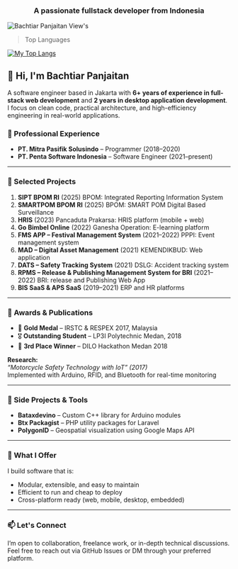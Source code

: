 
<h3 align="center">A passionate fullstack developer from Indonesia</h3>

![Bachtiar Panjaitan View's](https://komarev.com/ghpvc/?username=bachtiarpanjaitan)
> Top Languages

[![My Top Langs](https://github-readme-stats.vercel.app/api/top-langs/?username=bachtiarpanjaitan&layout=compact&theme=buefy&hide=scss,html,css&card_width=400)](https://github.com/bachtiarpanjaitan/github-readme-stats)
## 👋 Hi, I'm Bachtiar Panjaitan

A software engineer based in Jakarta with **6+ years of experience in full-stack web development** and **2 years in desktop application development**. I focus on clean code, practical architecture, and high-efficiency engineering in real-world applications.

### 💼 Professional Experience

- **PT. Mitra Pasifik Solusindo** – Programmer (2018–2020)  
- **PT. Penta Software Indonesia** – Software Engineer (2021–present)

---

### 🚀 Selected Projects
1. **SIPT BPOM RI** (2025) BPOM: Integrated Reporting Information System
2. **SMARTPOM BPOM RI** (2025) BPOM: SMART POM Digital Based Surveillance
3. **HRIS** (2023)  Pancaduta Prakarsa: HRIS platform (mobile + web)
4. **Go Bimbel Online** (2022)  Ganesha Operation: E-learning platform
5. **FMS APP – Festival Management System** (2021–2022)  PPPI: Event management system
6. **MAD – Digital Asset Management** (2021)  KEMENDIKBUD: Web application
7. **DATS – Safety Tracking System** (2021)  DSLG: Accident tracking system
8. **RPMS – Release & Publishing Management System for BRI** (2021–2022) BRI: release and Publishing Web App
9. **BIS SaaS & APS SaaS** (2019–2021) ERP and HR platforms

---

### 🥇 Awards & Publications

- 🥇 **Gold Medal** – IRSTC & RESPEX 2017, Malaysia  
- 🎖️ **Outstanding Student** – LP3I Polytechnic Medan, 2018  
- 🥉 **3rd Place Winner** – DILO Hackathon Medan 2018

**Research:**  
*“Motorcycle Safety Technology with IoT” (2017)*  
Implemented with Arduino, RFID, and Bluetooth for real-time monitoring

---

### 🔧 Side Projects & Tools

- **Bataxdevino** – Custom C++ library for Arduino modules  
- **Btx Packagist** – PHP utility packages for Laravel  
- **PolygonID** – Geospatial visualization using Google Maps API  

---

### 🎯 What I Offer

I build software that is:
- Modular, extensible, and easy to maintain  
- Efficient to run and cheap to deploy  
- Cross-platform ready (web, mobile, desktop, embedded)

---

### 📫 Let's Connect

I’m open to collaboration, freelance work, or in-depth technical discussions.  
Feel free to reach out via GitHub Issues or DM through your preferred platform.

